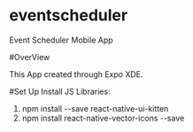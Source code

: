 # eventscheduler
Event Scheduler Mobile App

#OverView

This App created through Expo XDE.


#Set Up
Install JS Libraries:

1. npm install --save react-native-ui-kitten
2. npm install react-native-vector-icons --save
